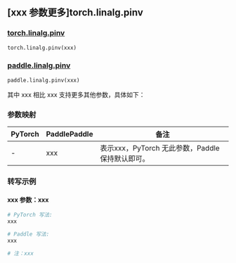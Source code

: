 ## [xxx 参数更多]torch.linalg.pinv

### [torch.linalg.pinv](https://pytorch.org/docs/1.13/generated/torch.linalg.pinv.html#torch.linalg.pinv)

```python
torch.linalg.pinv(xxx)
```

### [paddle.linalg.pinv](https://www.paddlepaddle.org.cn/documentation/docs/zh/api/paddle/linalg/pinv_cn.html)

```python
paddle.linalg.pinv(xxx)
```

其中 xxx 相比 xxx 支持更多其他参数，具体如下：

### 参数映射

| PyTorch | PaddlePaddle | 备注 |
| ------- | ------------ | ---- |
|    -    |    xxx    | 表示xxx，PyTorch 无此参数，Paddle 保持默认即可。 |

### 转写示例

#### xxx 参数：xxx
``` python
# PyTorch 写法:
xxx

# Paddle 写法:
xxx

# 注：xxx
```

